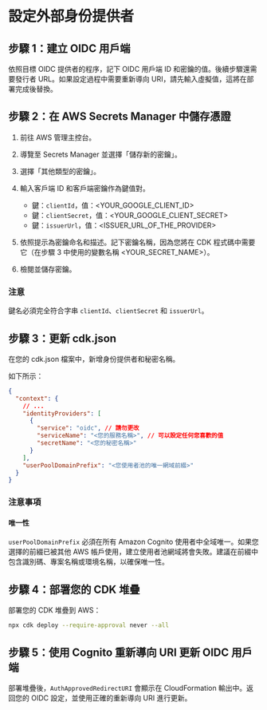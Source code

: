 # 設定外部身份提供者

## 步驟 1：建立 OIDC 用戶端

依照目標 OIDC 提供者的程序，記下 OIDC 用戶端 ID 和密鑰的值。後續步驟還需要發行者 URL。如果設定過程中需要重新導向 URI，請先輸入虛擬值，這將在部署完成後替換。

## 步驟 2：在 AWS Secrets Manager 中儲存憑證

1. 前往 AWS 管理主控台。
2. 導覽至 Secrets Manager 並選擇「儲存新的密鑰」。
3. 選擇「其他類型的密鑰」。
4. 輸入客戶端 ID 和客戶端密鑰作為鍵值對。

   - 鍵：`clientId`，值：<YOUR_GOOGLE_CLIENT_ID>
   - 鍵：`clientSecret`，值：<YOUR_GOOGLE_CLIENT_SECRET>
   - 鍵：`issuerUrl`，值：<ISSUER_URL_OF_THE_PROVIDER>

5. 依照提示為密鑰命名和描述。記下密鑰名稱，因為您將在 CDK 程式碼中需要它（在步驟 3 中使用的變數名稱 <YOUR_SECRET_NAME>）。
6. 檢閱並儲存密鑰。

### 注意

鍵名必須完全符合字串 `clientId`、`clientSecret` 和 `issuerUrl`。

## 步驟 3：更新 cdk.json

在您的 cdk.json 檔案中，新增身份提供者和秘密名稱。

如下所示：

```json
{
  "context": {
    // ...
    "identityProviders": [
      {
        "service": "oidc", // 請勿更改
        "serviceName": "<您的服務名稱>", // 可以設定任何您喜歡的值
        "secretName": "<您的秘密名稱>"
      }
    ],
    "userPoolDomainPrefix": "<您使用者池的唯一網域前綴>"
  }
}
```

### 注意事項

#### 唯一性

`userPoolDomainPrefix` 必須在所有 Amazon Cognito 使用者中全域唯一。如果您選擇的前綴已被其他 AWS 帳戶使用，建立使用者池網域將會失敗。建議在前綴中包含識別碼、專案名稱或環境名稱，以確保唯一性。

## 步驟 4：部署您的 CDK 堆疊

部署您的 CDK 堆疊到 AWS：

```sh
npx cdk deploy --require-approval never --all
```

## 步驟 5：使用 Cognito 重新導向 URI 更新 OIDC 用戶端

部署堆疊後，`AuthApprovedRedirectURI` 會顯示在 CloudFormation 輸出中。返回您的 OIDC 設定，並使用正確的重新導向 URI 進行更新。